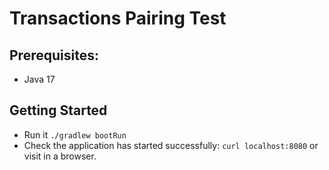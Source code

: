 # Transactions Pairing Test

## Prerequisites:
- Java 17

## Getting Started
- Run it `./gradlew bootRun`
- Check the application has started successfully: `curl localhost:8080` or visit in a browser.

